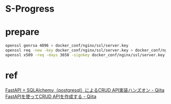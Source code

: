 # S-Progress

# prepare

```bash
openssl genrsa 4096 > docker_conf/nginx/ssl/server.key
openssl req -new -key docker_conf/nginx/ssl/server.key > docker_conf/nginx/ssl/server.csr
openssl x509 -req -days 3650 -signkey docker_conf/nginx/ssl/server.key < docker_conf/nginx/ssl/server.csr > docker_conf/nginx/ssl/server.crt
```

# ref

[FastAPI + SQLAlchemy（postgresql）によるCRUD API実装ハンズオン - Qiita](https://qiita.com/Butterthon/items/a55daa0e7f168fee7ef0)  
[FastAPIを使ってCRUD APIを作成する - Qiita](https://qiita.com/t-iguchi/items/d01b24fed05db43fd0b8)
